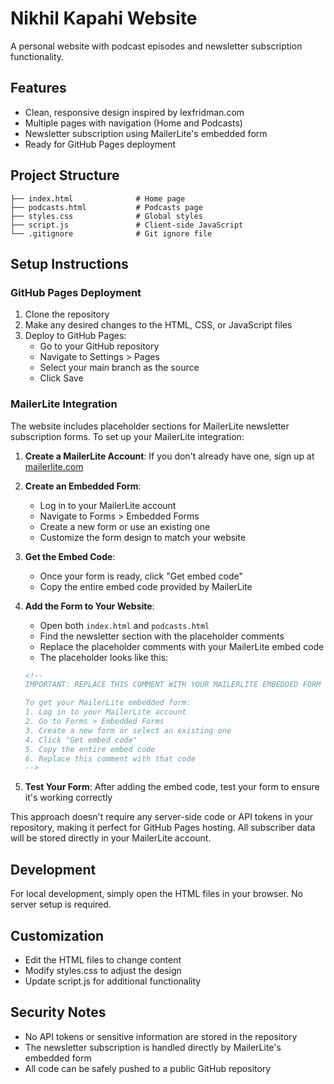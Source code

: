 # Nikhil Kapahi Website

A personal website with podcast episodes and newsletter subscription functionality.

## Features

- Clean, responsive design inspired by lexfridman.com
- Multiple pages with navigation (Home and Podcasts)
- Newsletter subscription using MailerLite's embedded form
- Ready for GitHub Pages deployment

## Project Structure

```
├── index.html              # Home page
├── podcasts.html           # Podcasts page
├── styles.css              # Global styles
├── script.js               # Client-side JavaScript
└── .gitignore              # Git ignore file
```

## Setup Instructions

### GitHub Pages Deployment

1. Clone the repository
2. Make any desired changes to the HTML, CSS, or JavaScript files
3. Deploy to GitHub Pages:
   - Go to your GitHub repository
   - Navigate to Settings > Pages
   - Select your main branch as the source
   - Click Save

### MailerLite Integration

The website includes placeholder sections for MailerLite newsletter subscription forms. To set up your MailerLite integration:

1. **Create a MailerLite Account**: If you don't already have one, sign up at [mailerlite.com](https://www.mailerlite.com/)

2. **Create an Embedded Form**:
   - Log in to your MailerLite account
   - Navigate to Forms > Embedded Forms
   - Create a new form or use an existing one
   - Customize the form design to match your website

3. **Get the Embed Code**:
   - Once your form is ready, click "Get embed code"
   - Copy the entire embed code provided by MailerLite

4. **Add the Form to Your Website**:
   - Open both `index.html` and `podcasts.html`
   - Find the newsletter section with the placeholder comments
   - Replace the placeholder comments with your MailerLite embed code
   - The placeholder looks like this:
   
   ```html
   <!-- 
   IMPORTANT: REPLACE THIS COMMENT WITH YOUR MAILERLITE EMBEDDED FORM CODE
   
   To get your MailerLite embedded form:
   1. Log in to your MailerLite account
   2. Go to Forms > Embedded Forms
   3. Create a new form or select an existing one
   4. Click "Get embed code"
   5. Copy the entire embed code
   6. Replace this comment with that code
   -->
   ```

5. **Test Your Form**: After adding the embed code, test your form to ensure it's working correctly

This approach doesn't require any server-side code or API tokens in your repository, making it perfect for GitHub Pages hosting. All subscriber data will be stored directly in your MailerLite account.

## Development

For local development, simply open the HTML files in your browser. No server setup is required.

## Customization

- Edit the HTML files to change content
- Modify styles.css to adjust the design
- Update script.js for additional functionality

## Security Notes

- No API tokens or sensitive information are stored in the repository
- The newsletter subscription is handled directly by MailerLite's embedded form
- All code can be safely pushed to a public GitHub repository
